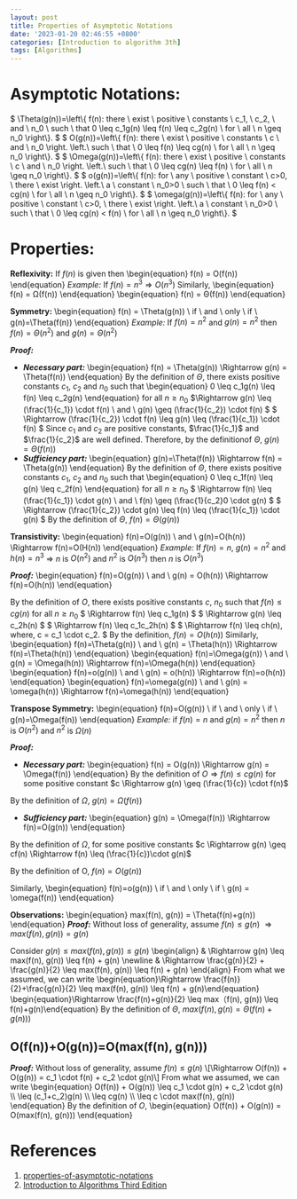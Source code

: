 ```yaml
---
layout: post
title: Properties of Asymptotic Notations
date: '2023-01-20 02:46:55 +0800'
categories: [Introduction to algorithm 3th]
tags: [Algorithms]
---
```

# Asymptotic Notations:
<!-- >   $$ -->
$ \Theta(g(n))=\left\\{ f(n): there \ exist \ positive \ constants \ c_1, \ c_2, \ and \ n_0 \ such \ that 0 \leq c_1g(n) \leq f(n) \leq c_2g(n) \ for \ all \ n \geq n_0 \right\\}. $
$ O(g(n))=\left\\{ f(n): there \ exist \ positive \ constants \ c \ and \ n_0
\right. \left.\ such \ that \ 0 \leq f(n) \leq cg(n) \ for \ all \ n \geq n_0 \right\\}. $
$ \Omega(g(n))=\left\\{ f(n): there \ exist \ positive \ constants \ c \ and \ n_0
\right. \left.\ such \ that \ 0 \leq cg(n) \leq f(n) \ for \ all \ n \geq n_0 \right\\}. $
$ o(g(n))=\left\\{ f(n): for \ any \ positive \ constant \ c>0, \ there \ exist
\right. \left.\ a \ constant \ n_0>0 \ such \ that \ 0 \leq f(n) < cg(n) \ for \ all \ n \geq n_0 \right\\}. $
$ \omega(g(n))=\left\\{ f(n): for \ any \ positive \ constant \ c>0, \ there \ exist
\right. \left.\ a \ constant \ n_0>0 \ such \ that \ 0 \leq cg(n) < f(n) \ for \ all \ n \geq n_0 \right\\}. $

# Properties:
**Reflexivity:**
If $f(n)$ is given then
\begin{equation}
f(n) = O(f(n))
\end{equation}
*Example:* 
If $f(n)=n^3 \Rightarrow O(n^3)$
Similarly,
\begin{equation}
f(n) = Ω(f(n))
\end{equation}
\begin{equation}
f(n) = Θ(f(n)) 
\end{equation}
        
**Symmetry:**
\begin{equation}
f(n) = \Theta(g(n)) \ if \ and \ only \ if \ g(n)=\Theta(f(n)) 
\end{equation}
*Example:*
If $f(n)=n^2$ and $g(n)=n^2$ then $f(n)=\Theta(n^2)$ and $g(n)=\Theta(n^2)$

***Proof:***
-   ***Necessary part:*** 
\begin{equation}
f(n) = \Theta(g(n)) \Rightarrow g(n) = \Theta(f(n))
\end{equation}
By the definition of $\Theta$, there exists positive constants $c_1$, $c_2$ and $n_0$ such that
\begin{equation}
0 \leq c_1g(n) \leq f(n) \leq c_2g(n)
\end{equation}
for all $n \geq n_0$ 
$\Rightarrow
g(n) \leq (\frac{1}{c_1}) \cdot f(n) \ and \ g(n) \geq (\frac{1}{c_2}) \cdot f(n)
$
$
\Rightarrow
(\frac{1}{c_2}) \cdot f(n) \leq g(n) \leq (\frac{1}{c_1}) \cdot f(n)
$
Since $c_1$ and $c_2$ are positive constants, $\frac{1}{c_1}$ and $\frac{1}{c_2}$ are well defined. Therefore, by the definitionof $\Theta$, $g(n)=\Theta(f(n))$
-   ***Sufficiency part:***
\begin{equation}
g(n)=\Theta(f(n)) \Rightarrow f(n) = \Theta(g(n))
\end{equation}
By the definition of $\Theta$, there exists positive constants $c_1$, $c_2$ and $n_0$ such that
\begin{equation}
0 \leq c_1f(n) \leq g(n) \leq c_2f(n)
\end{equation}
for all $n \geq n_0$
$
\Rightarrow
f(n) \leq (\frac{1}{c_1}) \cdot g(n) \ and \ f(n) \geq (\frac{1}{c_2}0 \cdot g(n)
$
$
\Rightarrow
(\frac{1}{c_2}) \cdot g(n) \leq f(n) \leq (\frac{1}{c_1}) \cdot g(n)
$
By the definition of $\Theta$, $f(n)=\Theta(g(n))$

**Transistivity:**
\begin{equation}
f(n)=O(g(n)) \ and \ g(n)=O(h(n)) \Rightarrow f(n)=O(H(n))
\end{equation}
*Example:*
If $f(n)=n$, $g(n)=n^2$ and $h(n)=n^3$
$\Rightarrow$ $n$ is $O(n^2)$ and $n^2$ is $O(n^3)$ then $n$ is $O(n^3)$

***Proof:***
\begin{equation}
f(n)=O(g(n)) \ and \ g(n) = O(h(n)) \Rightarrow f(n)=O(h(n))
\end{equation}

By the definition of $O$, there exists positive constants $c$, $n_0$ such that $f(n) \leq cg(n)$ for all $n \geq n_0$
$
\Rightarrow
f(n) \leq c_1g(n)
$
$
\Rightarrow
g(n) \leq c_2h(n)
$
$
\Rightarrow
f(n) \leq c_1c_2h(n)
$
$
\Rightarrow
f(n) \leq ch(n), where, c = c_1 \cdot c_2.
$
By the definition, $f(n) = O(h(n))$
Similarly,
\begin{equation}
f(n)=\Theta(g(n)) \ and \ g(n) = \Theta(h(n)) \Rightarrow f(n)=\Theta(h(n))
\end{equation}
\begin{equation}
f(n)=\Omega(g(n)) \ and \ g(n) = \Omega(h(n)) \Rightarrow f(n)=\Omega(h(n))
\end{equation}
\begin{equation}
f(n)=o(g(n)) \ and \ g(n) = o(h(n)) \Rightarrow f(n)=o(h(n))
\end{equation}
\begin{equation}
f(n)=\omega(g(n)) \ and \ g(n) = \omega(h(n)) \Rightarrow f(n)=\omega(h(n))
\end{equation}

**Transpose Symmetry:**
\begin{equation}
f(n)=O(g(n)) \ if \ and \ only \ if \ g(n)=\Omega(f(n)) 
\end{equation}
*Example:*
if $f(n)=n$ and $g(n) = n^2$ then $n$ is $O(n^2)$ and $n^2$ is $\Omega(n)$

***Proof:***
-   ***Necessary part:***
\begin{equation}
f(n) = O(g(n)) \Rightarrow g(n) = \Omega(f(n))
\end{equation}
By the definition of $O \Rightarrow f(n) \leq cg(n)$ for some positive constant $c \Rightarrow g(n) \geq (\frac{1}{c}) \cdot f(n)$ 

By the definition of $\Omega$, $g(n)=\Omega(f(n))$
-   ***Sufficiency part:***
\begin{equation}
g(n) = \Omega(f(n)) \Rightarrow f(n)=O(g(n))
\end{equation}

By the definition of $\Omega$, for some positive constants $c \Rightarrow g(n) \geq cf(n) \Rightarrow f(n) \leq (\frac{1}{c})\cdot g(n)$

By the definition of O, $f(n) = O(g(n))$

Similarly,
\begin{equation}
f(n)=o(g(n)) \ if \ and \ only \ if \ g(n) = \omega(f(n))
\end{equation}

**Observations:**
\begin{equation}
max(f(n), g(n)) = \Theta(f(n)+g(n))
\end{equation}
***Proof:***
Without loss of generality, assume $f(n) \leq g(n)$ $\Rightarrow max(f(n), g(n)) = g(n)$

Consider $g(n) \leq max(f(n), g(n)) \leq g(n)$
\begin{align} 
& \Rightarrow g(n) \leq max(f(n), g(n)) \leq f(n) + g(n) \newline
& \Rightarrow \frac{g(n)}{2} + \frac{g(n)}{2} \leq max(f(n), g(n)) \leq f(n) + g(n)
\end{align}
From what we assumed, we can write
\begin{equation}\Rightarrow \frac{f(n)}{2}+\frac{g(n)}{2} \leq max(f(n), g(n)) \leq f(n) + g(n)\end{equation}
\begin{equation}\Rightarrow \frac{f(n)+g(n)}{2} \leq max（f(n), g(n)) \leq f(n)+g(n)\end{equation}
By the definition of $\Theta$, $max(f(n), g(n)=\Theta(f(n)+g(n)))$

## O(f(n))+O(g(n))=O(max(f(n), g(n)))
***Proof:***
Without loss of generality, assume $f(n) \leq g(n)$
\\[\Rightarrow
O(f(n)) + O(g(n)) = c_1 \cdot f(n) + c_2 \cdot g(n)\\]
From what we assumed, we can write
\begin{equation}
O(f(n)) + O(g(n)) \leq c_1 \cdot g(n) + c_2 \cdot g(n) \\\\
\leq (c_1+c_2)g(n) \\\\
\leq cg(n) \\\\
\leq c \cdot max(f(n), g(n))
\end{equation}
By the definition of $O$,
\begin{equation}
O(f(n)) + O(g(n)) = O(max(f(n), g(n)))
\end{equation}

# References
1. [properties-of-asymptotic-notations](https://www.geeksforgeeks.org/properties-of-asymptotic-notations/)
2. [Introduction to Algorithms Third Edition](https://mitpress.mit.edu/9780262533058/)